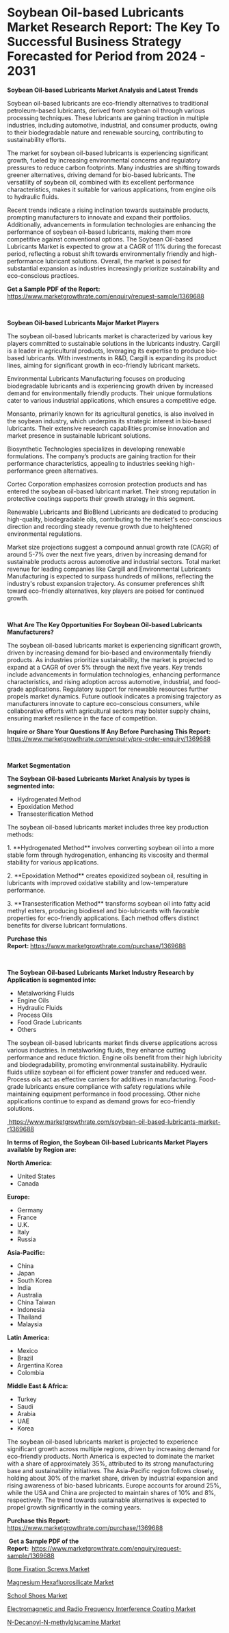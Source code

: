 <p><h1>Soybean Oil-based Lubricants Market Research Report: The Key To Successful Business Strategy Forecasted for Period from 2024 - 2031</h1></p><p><strong>Soybean Oil-based Lubricants Market Analysis and Latest Trends</strong></p>
<p><p>Soybean oil-based lubricants are eco-friendly alternatives to traditional petroleum-based lubricants, derived from soybean oil through various processing techniques. These lubricants are gaining traction in multiple industries, including automotive, industrial, and consumer products, owing to their biodegradable nature and renewable sourcing, contributing to sustainability efforts.</p><p>The market for soybean oil-based lubricants is experiencing significant growth, fueled by increasing environmental concerns and regulatory pressures to reduce carbon footprints. Many industries are shifting towards greener alternatives, driving demand for bio-based lubricants. The versatility of soybean oil, combined with its excellent performance characteristics, makes it suitable for various applications, from engine oils to hydraulic fluids.</p><p>Recent trends indicate a rising inclination towards sustainable products, prompting manufacturers to innovate and expand their portfolios. Additionally, advancements in formulation technologies are enhancing the performance of soybean oil-based lubricants, making them more competitive against conventional options. The Soybean Oil-based Lubricants Market is expected to grow at a CAGR of 11% during the forecast period, reflecting a robust shift towards environmentally friendly and high-performance lubricant solutions. Overall, the market is poised for substantial expansion as industries increasingly prioritize sustainability and eco-conscious practices.</p></p>
<p><strong>Get a Sample PDF of the Report:&nbsp;</strong> <a href="https://www.marketgrowthrate.com/enquiry/request-sample/1369688">https://www.marketgrowthrate.com/enquiry/request-sample/1369688</a></p>
<p>&nbsp;</p>
<p><strong>Soybean Oil-based Lubricants Major Market Players</strong></p>
<p><p>The soybean oil-based lubricants market is characterized by various key players committed to sustainable solutions in the lubricants industry. Cargill is a leader in agricultural products, leveraging its expertise to produce bio-based lubricants. With investments in R&D, Cargill is expanding its product lines, aiming for significant growth in eco-friendly lubricant markets.</p><p>Environmental Lubricants Manufacturing focuses on producing biodegradable lubricants and is experiencing growth driven by increased demand for environmentally friendly products. Their unique formulations cater to various industrial applications, which ensures a competitive edge.</p><p>Monsanto, primarily known for its agricultural genetics, is also involved in the soybean industry, which underpins its strategic interest in bio-based lubricants. Their extensive research capabilities promise innovation and market presence in sustainable lubricant solutions.</p><p>Biosynthetic Technologies specializes in developing renewable formulations. The company’s products are gaining traction for their performance characteristics, appealing to industries seeking high-performance green alternatives.</p><p>Cortec Corporation emphasizes corrosion protection products and has entered the soybean oil-based lubricant market. Their strong reputation in protective coatings supports their growth strategy in this segment.</p><p>Renewable Lubricants and BioBlend Lubricants are dedicated to producing high-quality, biodegradable oils, contributing to the market's eco-conscious direction and recording steady revenue growth due to heightened environmental regulations.</p><p>Market size projections suggest a compound annual growth rate (CAGR) of around 5-7% over the next five years, driven by increasing demand for sustainable products across automotive and industrial sectors. Total market revenue for leading companies like Cargill and Environmental Lubricants Manufacturing is expected to surpass hundreds of millions, reflecting the industry's robust expansion trajectory. As consumer preferences shift toward eco-friendly alternatives, key players are poised for continued growth.</p></p>
<p>&nbsp;</p>
<p><strong>What Are The Key Opportunities For Soybean Oil-based Lubricants Manufacturers?</strong></p>
<p><p>The soybean oil-based lubricants market is experiencing significant growth, driven by increasing demand for bio-based and environmentally friendly products. As industries prioritize sustainability, the market is projected to expand at a CAGR of over 5% through the next five years. Key trends include advancements in formulation technologies, enhancing performance characteristics, and rising adoption across automotive, industrial, and food-grade applications. Regulatory support for renewable resources further propels market dynamics. Future outlook indicates a promising trajectory as manufacturers innovate to capture eco-conscious consumers, while collaborative efforts with agricultural sectors may bolster supply chains, ensuring market resilience in the face of competition.</p></p>
<p><strong>Inquire or Share Your Questions If Any Before Purchasing This Report:</strong> <a href="https://www.marketgrowthrate.com/enquiry/pre-order-enquiry/1369688">https://www.marketgrowthrate.com/enquiry/pre-order-enquiry/1369688</a></p>
<p>&nbsp;</p>
<p><strong>Market Segmentation</strong></p>
<p><strong>The Soybean Oil-based Lubricants Market Analysis by types is segmented into:</strong></p>
<p><ul><li>Hydrogenated Method</li><li>Epoxidation Method</li><li>Transesterification Method</li></ul></p>
<p><p>The soybean oil-based lubricants market includes three key production methods: </p><p>1. **Hydrogenated Method** involves converting soybean oil into a more stable form through hydrogenation, enhancing its viscosity and thermal stability for various applications.</p><p>2. **Epoxidation Method** creates epoxidized soybean oil, resulting in lubricants with improved oxidative stability and low-temperature performance.</p><p>3. **Transesterification Method** transforms soybean oil into fatty acid methyl esters, producing biodiesel and bio-lubricants with favorable properties for eco-friendly applications. Each method offers distinct benefits for diverse lubricant formulations.</p></p>
<p><strong>Purchase this Report:&nbsp;</strong><a href="https://www.marketgrowthrate.com/purchase/1369688">https://www.marketgrowthrate.com/purchase/1369688</a></p>
<p>&nbsp;</p>
<p><strong>The Soybean Oil-based Lubricants Market Industry Research by Application is segmented into:</strong></p>
<p><ul><li>Metalworking Fluids</li><li>Engine Oils</li><li>Hydraulic Fluids</li><li>Process Oils</li><li>Food Grade Lubricants</li><li>Others</li></ul></p>
<p><p>The soybean oil-based lubricants market finds diverse applications across various industries. In metalworking fluids, they enhance cutting performance and reduce friction. Engine oils benefit from their high lubricity and biodegradability, promoting environmental sustainability. Hydraulic fluids utilize soybean oil for efficient power transfer and reduced wear. Process oils act as effective carriers for additives in manufacturing. Food-grade lubricants ensure compliance with safety regulations while maintaining equipment performance in food processing. Other niche applications continue to expand as demand grows for eco-friendly solutions.</p></p>
<p><a href="https://www.marketgrowthrate.com/soybean-oil-based-lubricants-market-r1369688">&nbsp;https://www.marketgrowthrate.com/soybean-oil-based-lubricants-market-r1369688</a></p>
<p><strong>In terms of Region, the Soybean Oil-based Lubricants Market Players available by Region are:</strong></p>
<p>
    <p> <strong> North America: </strong>
        <ul>
            <li>United States</li>
            <li>Canada</li>
        </ul>
        </p> 
    <p> <strong> Europe: </strong>
        <ul>
            <li>Germany</li>
            <li>France</li>
            <li>U.K.</li>
            <li>Italy</li>
            <li>Russia</li>
        </ul>
        </p> 
    <p> <strong> Asia-Pacific: </strong>
        <ul>
            <li>China</li>
            <li>Japan</li>
            <li>South Korea</li>
            <li>India</li>
            <li>Australia</li>
            <li>China Taiwan</li>
            <li>Indonesia</li>
            <li>Thailand</li>
            <li>Malaysia</li>
        </ul>
        </p> 
    <p> <strong> Latin America: </strong>
        <ul>
            <li>Mexico</li>
            <li>Brazil</li>
            <li>Argentina Korea</li>
            <li>Colombia</li>
        </ul>
        </p> 
    <p> <strong> Middle East & Africa: </strong>
        <ul>
            <li>Turkey</li>
            <li>Saudi</li>
            <li>Arabia</li>
            <li>UAE</li>
            <li>Korea</li>
        </ul>
    </p>
    </p>
<p><p>The soybean oil-based lubricants market is projected to experience significant growth across multiple regions, driven by increasing demand for eco-friendly products. North America is expected to dominate the market with a share of approximately 35%, attributed to its strong manufacturing base and sustainability initiatives. The Asia-Pacific region follows closely, holding about 30% of the market share, driven by industrial expansion and rising awareness of bio-based lubricants. Europe accounts for around 25%, while the USA and China are projected to maintain shares of 10% and 8%, respectively. The trend towards sustainable alternatives is expected to propel growth significantly in the coming years.</p></p>
<p><strong>Purchase this Report: </strong><a href="https://www.marketgrowthrate.com/purchase/1369688">https://www.marketgrowthrate.com/purchase/1369688</a></p>
<p>&nbsp;<strong>Get a Sample PDF of the Report:&nbsp;&nbsp;</strong><a href="https://www.marketgrowthrate.com/enquiry/request-sample/1369688">https://www.marketgrowthrate.com/enquiry/request-sample/1369688</a></p>
<p><strong></strong></p>
<p><p><a href="https://www.linkedin.com/pulse/bone-fixation-screws-market-research-report-forecast-growth-prospects-er0hc">Bone Fixation Screws Market</a></p><p><a href="https://medium.com/@toufiqurr039/magnesium-hexafluorosilicate-market-forecasts-market-trends-and-impact-analysis-2024-2031-d227a0bdc174?postPublishedType=repub">Magnesium Hexafluorosilicate Market</a></p><p><a href="https://medium.com/@toufiqurr039/what-are-the-growth-drivers-in-school-shoes-market-1981e69473e3?postPublishedType=repub">School Shoes Market</a></p><p><a href="https://issuu.com/reportprime-2/docs/electromagnetic-and-radio-frequency_80c17483ee2bc8">Electromagnetic and Radio Frequency Interference Coating Market</a></p><p><a href="https://issuu.com/reportprime-2/docs/n-decanoyl-n-methylglucamine-market_f1f5f7d05a7270">N-Decanoyl-N-methylglucamine Market</a></p></p>